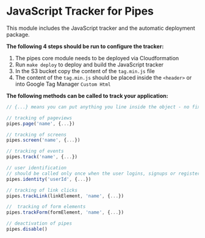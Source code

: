 # JavaScript Tracker for Pipes

This module includes the JavaScript tracker and the automatic
deployment package. 

**The following 4 steps should be run to configure the tracker:**

1) The pipes core module needs to be deployed via Cloudformation
2) Run `make deploy` to deploy and build the JavaScript tracker
3) In the S3 bucket copy the content of the `tag.min.js` file
4) The content of the `tag.min.js` should be placed inside the `<header>` or
into Google Tag Manager `Custom Html`

**The following methods can be called to track your application:**

```js
// {...} means you can put anything you line inside the object - no fixed schema

// tracking of pageviews
pipes.page('name', {...})

// tracking of screens
pipes.screen('name', {...})

// tracking of events
pipes.track('name', {...})

// user identification
// should be called only once when the user logins, signups or registers
pipes.identity('userId', {...})

// tracking of link clicks 
pipes.trackLink(linkElement, 'name', {...})

//  tracking of form elements
pipes.trackForm(formElement, 'name', {...}) 

// deactivation of pipes
pipes.disable() 
```


